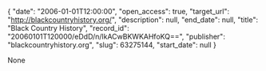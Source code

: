 {
  "date": "2006-01-01T12:00:00", 
  "open_access": true, 
  "target_url": "http://blackcountryhistory.org/", 
  "description": null, 
  "end_date": null, 
  "title": "Black Country History", 
  "record_id": "20060101T120000/eDdD/n/lkACwBKWKAHfoKQ==", 
  "publisher": "blackcountryhistory.org", 
  "slug": 63275144, 
  "start_date": null
}

None